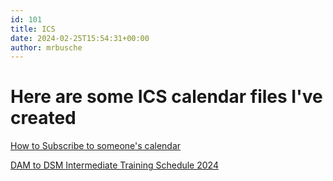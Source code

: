 ```yaml
---
id: 101
title: ICS
date: 2024-02-25T15:54:31+00:00
author: mrbusche
---
```


# Here are some ICS calendar files I've created

[How to Subscribe to someone's calendar](https://support.google.com/calendar/answer/37100)

[DAM to DSM Intermediate Training Schedule 2024](dam_to_dsm_intermediate.ics)

